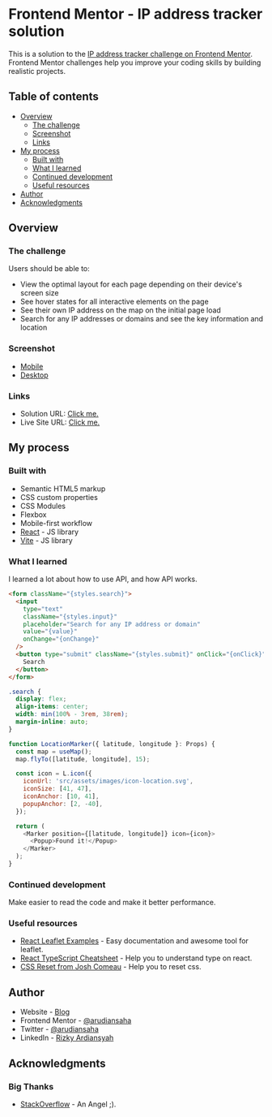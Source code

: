 # Frontend Mentor - IP address tracker solution

This is a solution to the [IP address tracker challenge on Frontend Mentor](https://www.frontendmentor.io/challenges/ip-address-tracker-I8-0yYAH0). Frontend Mentor challenges help you improve your coding skills by building realistic projects.

## Table of contents

- [Overview](#overview)
  - [The challenge](#the-challenge)
  - [Screenshot](#screenshot)
  - [Links](#links)
- [My process](#my-process)
  - [Built with](#built-with)
  - [What I learned](#what-i-learned)
  - [Continued development](#continued-development)
  - [Useful resources](#useful-resources)
- [Author](#author)
- [Acknowledgments](#acknowledgments)

## Overview

### The challenge

Users should be able to:

- View the optimal layout for each page depending on their device's screen size
- See hover states for all interactive elements on the page
- See their own IP address on the map on the initial page load
- Search for any IP addresses or domains and see the key information and location

### Screenshot

- [Mobile](./screenshots/mobile.png)
- [Desktop](./screenshots/desktop.png)

### Links

- Solution URL: [Click me.](https://github.com/arudiansaha/ip-address-tracker)
- Live Site URL: [Click me.](https://ip-address-tracker-nine-sage.vercel.app/)

## My process

### Built with

- Semantic HTML5 markup
- CSS custom properties
- CSS Modules
- Flexbox
- Mobile-first workflow
- [React](https://reactjs.org/) - JS library
- [Vite](https://vitejs.dev/) - JS library

### What I learned

I learned a lot about how to use API, and how API works.

```html
<form className="{styles.search}">
  <input
    type="text"
    className="{styles.input}"
    placeholder="Search for any IP address or domain"
    value="{value}"
    onChange="{onChange}"
  />
  <button type="submit" className="{styles.submit}" onClick="{onClick}">
    Search
  </button>
</form>
```

```css
.search {
  display: flex;
  align-items: center;
  width: min(100% - 3rem, 38rem);
  margin-inline: auto;
}
```

```js
function LocationMarker({ latitude, longitude }: Props) {
  const map = useMap();
  map.flyTo([latitude, longitude], 15);

  const icon = L.icon({
    iconUrl: 'src/assets/images/icon-location.svg',
    iconSize: [41, 47],
    iconAnchor: [10, 41],
    popupAnchor: [2, -40],
  });

  return (
    <Marker position={[latitude, longitude]} icon={icon}>
      <Popup>Found it!</Popup>
    </Marker>
  );
}
```

### Continued development

Make easier to read the code and make it better performance.

### Useful resources

- [React Leaflet Examples](https://react-leaflet.js.org/docs/example-popup-marker/) - Easy documentation and awesome tool for leaflet.
- [React TypeScript Cheatsheet](https://react-typescript-cheatsheet.netlify.app/docs/basic/getting-started/basic_type_example/) - Help you to understand type on react.
- [CSS Reset from Josh Comeau](https://www.joshwcomeau.com/css/custom-css-reset/) - Help you to reset css.

## Author

- Website - [Blog](https://blog-arudiansaha.vercel.app)
- Frontend Mentor - [@arudiansaha](https://www.frontendmentor.io/profile/arudiansaha)
- Twitter - [@arudiansaha](https://www.twitter.com/arudiansaha)
- LinkedIn - [Rizky Ardiansyah](https://linkedin.com/in/ky-ardiansyah)

## Acknowledgments

### Big Thanks

- [StackOverflow](https://stackoverflow.com/) - An Angel ;).
